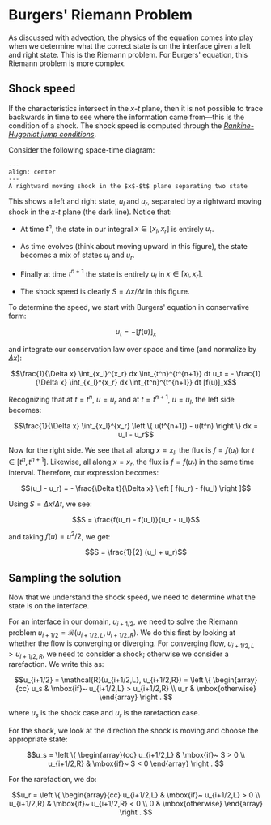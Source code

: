 # Burgers' Riemann Problem

As discussed with advection, the physics of the equation comes into
play when we determine what the correct state is on the interface
given a left and right state.  This is the Riemann problem.  For Burgers'
equation, this Riemann problem is more complex.

## Shock speed

If the characteristics intersect in the $x$-$t$ plane, then it is not
possible to trace backwards in time to see where the information came
from&mdash;this is the condition of a shock.  The shock speed
is computed through the [_Rankine-Hugoniot jump conditions_](https://en.wikipedia.org/wiki/Rankine%E2%80%93Hugoniot_conditions).

Consider the following space-time diagram:

```{figure} rh.png
---
align: center
---
A rightward moving shock in the $x$-$t$ plane separating two state
```

This shows a left and right state, $u_l$ and $u_r$, separated by a rightward
moving shock in the $x$-$t$ plane (the dark line). Notice that:

* At time $t^n$, the state in our integral $x \in [x_l, x_r]$ is entirely $u_r$.

* As time evolves (think about moving upward in this figure), the state becomes
  a mix of states $u_l$ and $u_r$.
  
* Finally at time $t^{n+1}$ the state is entirely $u_l$ in $x \in [x_l, x_r]$.

* The shock speed is clearly $S = \Delta x / \Delta t$ in this figure.

To determine the speed, we start with Burgers' equation in conservative form:

$$u_t = - [f(u)]_x$$

and integrate our conservation law over space and time (and normalize by $\Delta x$):

$$\frac{1}{\Delta x} \int_{x_l}^{x_r} dx \int_{t^n}^{t^{n+1}} dt u_t = - \frac{1}{\Delta x} \int_{x_l}^{x_r} dx \int_{t^n}^{t^{n+1}} dt [f(u)]_x$$

Recognizing that at $t = t^n$, $u = u_r$ and at $t = t^{n+1}$, $u = u_l$, the left side becomes:

$$\frac{1}{\Delta x} \int_{x_l}^{x_r} \left \{ u(t^{n+1}) - u(t^n) \right \} dx = u_l - u_r$$

Now for the right side.  We see that all along $x = x_l$, the flux is $f = f(u_l)$ for $t \in [t^n, t^{n+1}]$.
Likewise, all along $x = x_r$, the flux is $f = f(u_r)$ in the same time interval.  Therefore, our expression becomes:

$$(u_l - u_r) = - \frac{\Delta t}{\Delta x} \left [ f(u_r) - f(u_l) \right ]$$

Using $S = \Delta x/\Delta t$, we see:

$$S = \frac{f(u_r) - f(u_l)}{u_r - u_l}$$

and taking $f(u) = u^2 / 2$, we get:

$$S = \frac{1}{2} (u_l + u_r)$$


## Sampling the solution

Now that we understand the shock speed, we need to determine what the state is on the interface.


For an interface in our domain, $u_{i+1/2}$, we need to solve the Riemann problem
$u_{i+1/2} = \mathcal{R}(u_{i+1/2,L}, u_{i+1/2,R})$.  We do this first by looking
at whether the flow is converging or diverging.  For converging flow, $u_{i+1/2,L} > u_{i+1/2,R}$, we need to consider a shock; otherwise we consider a rarefaction.
We write this as:

$$u_{i+1/2} = \mathcal{R}(u_{i+1/2,L}, u_{i+1/2,R}) = \left \{ \begin{array}{cc}
         u_s & \mbox{if}~ u_{i+1/2,L} > u_{i+1/2,R} \\
         u_r & \mbox{otherwise} \end{array} \right .
$$

where $u_s$ is the shock case and $u_r$ is the rarefaction case.

For the shock, we look at the direction the shock is moving and choose the appropriate state:

$$u_s = \left \{ \begin{array}{cc}
     u_{i+1/2,L} & \mbox{if}~ S > 0 \\
     u_{i+1/2,R} & \mbox{if}~ S < 0 \end{array} \right .
$$

For the rarefaction, we do:

$$u_r = \left \{ \begin{array}{cc}
     u_{i+1/2,L} & \mbox{if}~ u_{i+1/2,L} > 0 \\
     u_{i+1/2,R} & \mbox{if}~ u_{i+1/2,R} < 0 \\
     0           & \mbox{otherwise} \end{array} \right .
$$


